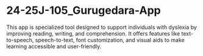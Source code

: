 # 24-25J-105_Gurugedara-App
This app is specialized tool designed to support individuals with dyslexia by improving reading, writing, and comprehension. It offers features like text-to-speech, speech-to-text, font customization, and visual aids to make learning accessible and user-friendly.

